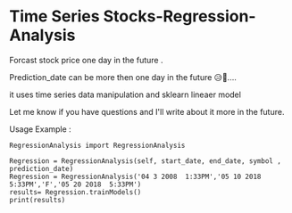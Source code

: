 #  Time Series Stocks-Regression-Analysis


Forcast stock price one day in the future .


Prediction_date can be more then one day in the future 😥🤯....


it uses time series data manipulation and sklearn lineaer model 



Let me know if you have questions and I'll write about it more in the future.


   Usage Example :

    
    RegressionAnalysis import RegressionAnalysis

    Regression = RegressionAnalysis(self, start_date, end_date, symbol , prediction_date)
    Regression = RegressionAnalysis('04 3 2008  1:33PM','05 10 2018  5:33PM','F','05 20 2018  5:33PM')
    results= Regression.trainModels()
    print(results)
